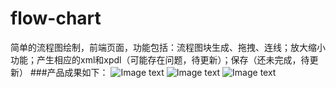 # flow-chart
简单的流程图绘制，前端页面，功能包括：流程图块生成、拖拽、连线；放大缩小功能；产生相应的xml和xpdl（可能存在问题，待更新）；保存（还未完成，待更新）
###产品成果如下：
![Image text](https://github.com/zhangyuanliang/flow-chart/blob/master/img/img_1.jpg)
![Image text](https://github.com/zhangyuanliang/flow-chart/blob/master/img/img_2.jpg)
![Image text](https://github.com/zhangyuanliang/flow-chart/blob/master/img/img_3.jpg)
